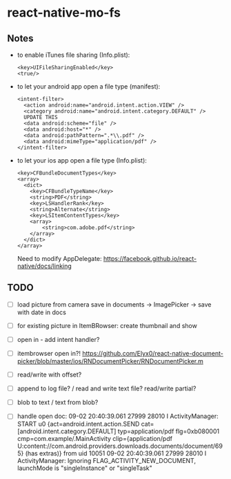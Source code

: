 # react-native-mo-fs

## Notes

- to enable iTunes file sharing (Info.plist):
  ```
  <key>UIFileSharingEnabled</key>
  <true/>
  ```

- to let your android app open a file type (manifest):
  ```
  <intent-filter>
    <action android:name="android.intent.action.VIEW" />
    <category android:name="android.intent.category.DEFAULT" />
    UPDATE THIS
    <data android:scheme="file" />
    <data android:host="*" />
    <data android:pathPattern=".*\\.pdf" />
    <data android:mimeType="application/pdf" />
  </intent-filter>
  ```

- to let your ios app open a file type (Info.plist):
  ```
  <key>CFBundleDocumentTypes</key>
  <array>
    <dict>
      <key>CFBundleTypeName</key>
      <string>PDF</string>
      <key>LSHandlerRank</key>
      <string>Alternate</string>
      <key>LSItemContentTypes</key>
      <array>
          <string>com.adobe.pdf</string>
      </array>
    </dict>
  </array>
  ```
  Need to modify AppDelegate: https://facebook.github.io/react-native/docs/linking

## TODO
- [ ] load picture from camera save in documents
  -> ImagePicker -> save with date in docs

- [ ] for existing picture in ItemBRowser: create thumbnail and show



- [ ] open in - add intent handler?

- [ ] itembrowser open in?!
  https://github.com/Elyx0/react-native-document-picker/blob/master/ios/RNDocumentPicker/RNDocumentPicker.m

- [ ] read/write with offset?
- [ ] append to log file? / read and write text file? read/write partial?
- [ ] blob to text / text from blob?

- [ ] handle open doc:
  09-02 20:40:39.061 27999 28010 I ActivityManager: START u0 {act=android.intent.action.SEND cat=[android.intent.category.DEFAULT] typ=application/pdf flg=0xb080001 cmp=com.example/.MainActivity clip={application/pdf U:content://com.android.providers.downloads.documents/document/695} (has extras)} from uid 10051
  09-02 20:40:39.061 27999 28010 I ActivityManager: Ignoring FLAG_ACTIVITY_NEW_DOCUMENT, launchMode is "singleInstance" or "singleTask"
